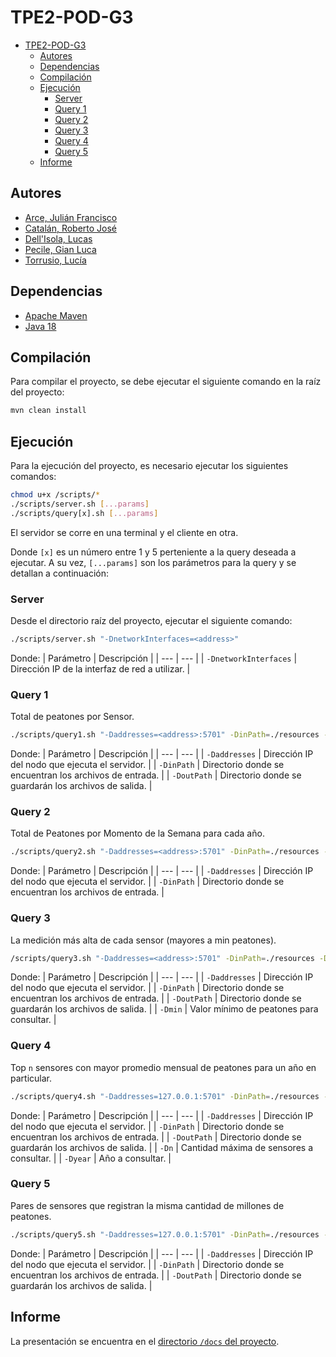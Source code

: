 # TPE2-POD-G3

- [TPE2-POD-G3](#tpe2-pod-g3)
  - [Autores](#autores)
  - [Dependencias](#dependencias)
  - [Compilación](#compilación)
  - [Ejecución](#ejecución)
    - [Server](#server)
    - [Query 1](#query-1)
    - [Query 2](#query-2)
    - [Query 3](#query-3)
    - [Query 4](#query-4)
    - [Query 5](#query-5)
  - [Informe](#informe)

## Autores

- [Arce, Julián Francisco](https://github.com/JuArce)
- [Catalán, Roberto José](https://github.com/rcatalan98)
- [Dell'Isola, Lucas](https://github.com/ldellisola)
- [Pecile, Gian Luca](https://github.com/glpecile)
- [Torrusio, Lucía](https://github.com/luciatorrusio)

## Dependencias

- [Apache Maven](https://maven.apache.org/)
- [Java 18](https://www.oracle.com/java/technologies/javase-jdk18-downloads.html)

## Compilación

Para compilar el proyecto, se debe ejecutar el siguiente comando en la raíz del proyecto:

```bash
mvn clean install
```

## Ejecución

Para la ejecución del proyecto, es necesario ejecutar los siguientes comandos:

```bash
chmod u+x /scripts/*
./scripts/server.sh [...params]
./scripts/query[x].sh [...params]
```

El servidor se corre en una terminal y el cliente en otra.

Donde `[x]` es un número entre 1 y 5 perteniente a la query deseada a ejecutar.
A su vez, `[...params]` son los parámetros para la query y se detallan a continuación:

### Server

Desde el directorio raíz del proyecto, ejecutar el siguiente comando:

```bash
./scripts/server.sh "-DnetworkInterfaces=<address>"
```

Donde:
| Parámetro | Descripción |
| --- | --- |
| `-DnetworkInterfaces` | Dirección IP de la interfaz de red a utilizar. |

### Query 1

Total de peatones por Sensor.

```bash
./scripts/query1.sh "-Daddresses=<address>:5701" -DinPath=./resources -DoutPath=.
```

Donde:
| Parámetro | Descripción |
| --- | --- |
| `-Daddresses` | Dirección IP del nodo que ejecuta el servidor. |
| `-DinPath` | Directorio donde se encuentran los archivos de entrada. |
| `-DoutPath` | Directorio donde se guardarán los archivos de salida. |

### Query 2

Total de Peatones por Momento de la Semana para cada año.

```bash
./scripts/query2.sh "-Daddresses=<address>:5701" -DinPath=./resources -DoutPath=.
```

Donde:
| Parámetro | Descripción |
| --- | --- |
| `-Daddresses` | Dirección IP del nodo que ejecuta el servidor. |
| `-DinPath` | Directorio donde se encuentran los archivos de entrada. |

### Query 3

La medición más alta de cada sensor (mayores a min peatones).

```bash
/scripts/query3.sh "-Daddresses=<address>:5701" -DinPath=./resources -DoutPath=. -Dmin=<min>
```

Donde:
| Parámetro | Descripción |
| --- | --- |
| `-Daddresses` | Dirección IP del nodo que ejecuta el servidor. |
| `-DinPath` | Directorio donde se encuentran los archivos de entrada. |
| `-DoutPath` | Directorio donde se guardarán los archivos de salida. |
| `-Dmin` | Valor mínimo de peatones para consultar. |

### Query 4

Top `n` sensores con mayor promedio mensual de peatones para un año en particular.

```bash
./scripts/query4.sh "-Daddresses=127.0.0.1:5701" -DinPath=./resources -DoutPath=. -Dn=<max_sensor> -Dyear=<year>
```

Donde:
| Parámetro | Descripción |
| --- | --- |
| `-Daddresses` | Dirección IP del nodo que ejecuta el servidor. |
| `-DinPath` | Directorio donde se encuentran los archivos de entrada. |
| `-DoutPath` | Directorio donde se guardarán los archivos de salida. |
| `-Dn` | Cantidad máxima de sensores a consultar. |
| `-Dyear` | Año a consultar. |

### Query 5

Pares de sensores que registran la misma cantidad de millones de peatones.

```bash
./scripts/query5.sh "-Daddresses=127.0.0.1:5701" -DinPath=./resources -DoutPath=.
```

Donde:
| Parámetro | Descripción |
| --- | --- |
| `-Daddresses` | Dirección IP del nodo que ejecuta el servidor. |
| `-DinPath` | Directorio donde se encuentran los archivos de entrada. |
| `-DoutPath` | Directorio donde se guardarán los archivos de salida. |

## Informe

La presentación se encuentra en el [directorio `/docs` del proyecto](/docs/POD-TPE2-G3-Informe.pdf).
